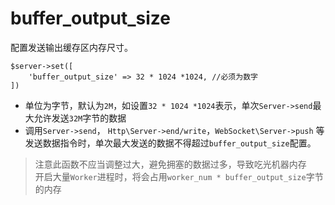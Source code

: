 # buffer_output_size

配置发送输出缓存区内存尺寸。

```shell
$server->set([
    'buffer_output_size' => 32 * 1024 *1024, //必须为数字
])
```
* 单位为字节，默认为`2M`，如设置`32 * 1024 *1024`表示，单次`Server->send`最大允许发送`32M`字节的数据
* 调用`Server->send`， `Http\Server->end/write`，`WebSocket\Server->push` 等发送数据指令时，单次最大发送的数据不得超过`buffer_output_size`配置。

> 注意此函数不应当调整过大，避免拥塞的数据过多，导致吃光机器内存  
> 开启大量`Worker`进程时，将会占用`worker_num * buffer_output_size`字节的内存  
